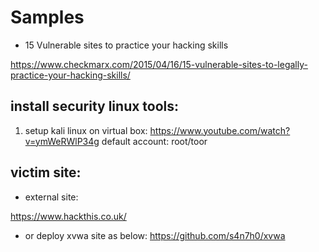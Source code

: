 
# Samples

* 15 Vulnerable sites to practice your hacking skills

https://www.checkmarx.com/2015/04/16/15-vulnerable-sites-to-legally-practice-your-hacking-skills/

## install security linux tools:

1. setup kali linux on virtual box:
https://www.youtube.com/watch?v=ymWeRWlP34g
default account: root/toor

## victim site:

* external site:

https://www.hackthis.co.uk/


* or deploy xvwa site as below:
https://github.com/s4n7h0/xvwa
